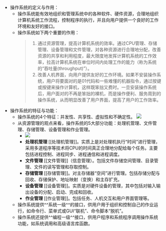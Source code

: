 - 操作系统的定义与作用：
	- 操作系统能有效地组织和管理系统中的各种软件、硬件资源，合理地组织计算机系统工作流程，控制程序的执行，并且向用户提供一个良好的工作环境和友好的接口。
	- 操作系统如下两个重要的作用：
	  > 1. 通过资源管理，提高计算机系统的效率。通过CPU管理、存储管理、设备管理和文件管理，对各种资源进行合理地分配，改善资源的共享和利用程度，最大限度地发挥计算机系统的工作效率，拉高计算机系统在单位时间内处理工作的能力（称为系统的“吞吐量(throughput)”）。
	  > 2. 改善人机界面，向用户提供友好的工作环境。如果不安装操作系统，用户将要面对的是01代码和一些难懂的机器指令，通过按键或按键来操作计算机，这样既笨拙又费时。一旦安装操作系统后，用户面对的不再是笨拙的裸机，而是操作便利、服务周到的操作系统，从而明显改善了用户界面，提高了用户的工作效率。
- 操作系统的特征与功能：
	- 操作系统的4个特征：并发性、共享性、虚拟性和不确定性。
	  ![](http://www.plantuml.com/plantuml/svg/SoWkIImgoStCIybDBE3Yqb9uDhdtoTuvppVlVhvx_lDPBSyxTpxTryYbfHMly7JdjgVz4vyrB8VmMZS-sRKQndinSzQpxlamtfCTlSyNhdkwRXP8m24LQ3RKV000)
	- 从资源管理的观点来看，操作系统的5大部分功能：处理机管理、文件管理、存储管理、设备管理和作业管理。
		- ![](http://www.plantuml.com/plantuml/svg/SoWkIImgoStCIybDBE3Yqb9uDhdtoTuvppVlVhvx_lDPBK-xvhzetikbfHMly7H9o_C9RS_cx7g-RY6G0HPxDgtzoUvjI09FryvushG2IU35kdrFbxGZ2G1DVx9Z5bJ08HLeCTHo0000)
		- **处理机管理** [[处理机管理]]。实质上是对处理机执行“时间”进行管理，采用多道程序等技术将CPU的时间真正合理地分配给每个任务。主要包括进程控制、进程同步、进程通信和进程调度。
		- **文件管理** [[文件管理]]（信息管理）。包括文件存储空间管理、目录管理、文件的读写管理和存取控制。
		- **存储管理** [[存储管理]]。对主存储器“空间”进行管理。包括存储分配与回收、存储保护、地址映射（变换）和主存扩充。
		- **设备管理** [[设备管理]]。实质是对硬件设备的管理，其中包括对输入输出设备的分配、启动、完成和回收。
		- **作业管理** [[作业管理]]。包括任务、人机交互和用户界面管理等。
	- 操作系统提供^^系统一级^^的接口，供用户用于组织和控制自己的作业运行，如命令行、菜单式或GUI“联机”、命令脚本“脱机”。
	- 操作系统还提供^^编程一级^^接口，供用户程序和系统程序调用操作系统功能，如系统调用和高级语言库函数。